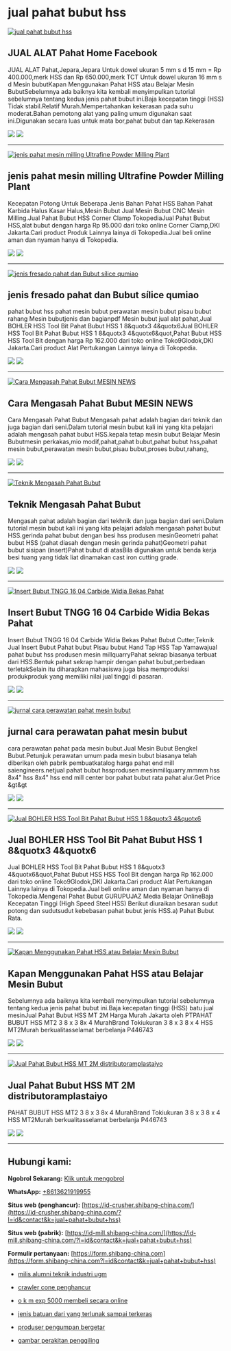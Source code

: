 # jual pahat bubut hss

<a href="https://swt.shibang-china.com/?l=id&img&k=jual+pahat+bubut+hss" target="_blank">![jual pahat bubut hss](http://static.shibang-china.com/all-800x300/918.jpg)</a>

## JUAL ALAT Pahat Home Facebook
JUAL ALAT Pahat,Jepara,Jepara Untuk dowel ukuran 5 mm s d 15 mm = Rp 400.000,merk HSS dan Rp 650.000,merk TCT Untuk dowel ukuran 16 mm s d Mesin bubutKapan Menggunakan Pahat HSS atau Belajar Mesin BubutSebelumnya ada baiknya kita kembali menyimpulkan tutorial sebelumnya tentang kedua jenis pahat bubut ini.Baja kecepatan tinggi (HSS) Tidak stabil.Relatif Murah.Mempertahankan kekerasan pada suhu moderat.Bahan pemotong alat yang paling umum digunakan saat ini.Digunakan secara luas untuk mata bor,pahat bubut dan tap.Kekerasan


<a href="https://whatsapp.shibangsoft.com/WhatsApp.php" target="_blank" title="WhatsApp">![](http://static.shibang-china.com/icon/whatsapp.png)</a> <a href="https://swt.shibang-china.com/?l=id&icon&k=jual+pahat+bubut+hss" target="_blank">![](http://static.shibang-china.com/icon/chat-id.png)</a>

---

<a href="https://swt.shibang-china.com/?l=id&img&k=jual+pahat+bubut+hss" target="_blank">![jenis pahat mesin milling Ultrafine Powder Milling Plant](http://static.shibang-china.com/all-800x300/1049.jpg)</a>

## jenis pahat mesin milling Ultrafine Powder Milling Plant
Kecepatan Potong Untuk Beberapa Jenis Bahan Pahat HSS Bahan Pahat Karbida Halus Kasar Halus,Mesin Bubut Jual Mesin Bubut CNC Mesin Milling.Jual Pahat Bubut HSS Corner Clamp TokopediaJual Pahat Bubut HSS,alat bubut dengan harga Rp 95.000 dari toko online Corner Clamp,DKI Jakarta.Cari product Produk Lainnya lainya di Tokopedia.Jual beli online aman dan nyaman hanya di Tokopedia.


<a href="https://whatsapp.shibangsoft.com/WhatsApp.php" target="_blank" title="WhatsApp">![](http://static.shibang-china.com/icon/whatsapp.png)</a> <a href="https://swt.shibang-china.com/?l=id&icon&k=jual+pahat+bubut+hss" target="_blank">![](http://static.shibang-china.com/icon/chat-id.png)</a>

---

<a href="https://swt.shibang-china.com/?l=id&img&k=jual+pahat+bubut+hss" target="_blank">![jenis fresado pahat dan Bubut sílice qumiao](http://static.shibang-china.com/all-800x300/968.jpg)</a>

## jenis fresado pahat dan Bubut sílice qumiao
pahat bubut hss pahat mesin bubut perawatan mesin bubut pisau bubut rahang Mesin bubutjenis dan bagianpdf Mesin bubut jual alat pahat,Jual BOHLER HSS Tool Bit Pahat Bubut HSS 1 8&quotx3 4&quotx6Jual BOHLER HSS Tool Bit Pahat Bubut HSS 1 8&quotx3 4&quotx6&quot,Pahat Bubut HSS HSS Tool Bit dengan harga Rp 162.000 dari toko online Toko9Glodok,DKI Jakarta.Cari product Alat Pertukangan Lainnya lainya di Tokopedia.


<a href="https://whatsapp.shibangsoft.com/WhatsApp.php" target="_blank" title="WhatsApp">![](http://static.shibang-china.com/icon/whatsapp.png)</a> <a href="https://swt.shibang-china.com/?l=id&icon&k=jual+pahat+bubut+hss" target="_blank">![](http://static.shibang-china.com/icon/chat-id.png)</a>

---

<a href="https://swt.shibang-china.com/?l=id&img&k=jual+pahat+bubut+hss" target="_blank">![Cara Mengasah Pahat Bubut MESIN NEWS](http://static.shibang-china.com/all-800x300/94.jpg)</a>

## Cara Mengasah Pahat Bubut MESIN NEWS
Cara Mengasah Pahat Bubut Mengasah pahat adalah bagian dari teknik dan juga bagian dari seni.Dalam tutorial mesin bubut kali ini yang kita pelajari adalah mengasah pahat bubut HSS.kepala tetap mesin bubut Belajar Mesin Bubutmesin perkakas,mio modif,pahat,pahat bubut,pahat bubut hss,pahat mesin bubut,perawatan mesin bubut,pisau bubut,proses bubut,rahang,


<a href="https://whatsapp.shibangsoft.com/WhatsApp.php" target="_blank" title="WhatsApp">![](http://static.shibang-china.com/icon/whatsapp.png)</a> <a href="https://swt.shibang-china.com/?l=id&icon&k=jual+pahat+bubut+hss" target="_blank">![](http://static.shibang-china.com/icon/chat-id.png)</a>

---

<a href="https://swt.shibang-china.com/?l=id&img&k=jual+pahat+bubut+hss" target="_blank">![Teknik Mengasah Pahat Bubut](http://static.shibang-china.com/all-800x300/339.jpg)</a>

## Teknik Mengasah Pahat Bubut
Mengasah pahat adalah bagian dari tekhnik dan juga bagian dari seni.Dalam tutorial mesin bubut kali ini yang kita pelajari adalah mengasah pahat bubut HSS.gerinda pahat bubut dengan besi hss produsen mesinGeometri pahat bubut HSS (pahat diasah dengan mesin gerinda pahat)Geometri pahat bubut sisipan (insert)Pahat bubut di atasBila digunakan untuk benda kerja besi tuang yang tidak liat dinamakan cast iron cutting grade.


<a href="https://whatsapp.shibangsoft.com/WhatsApp.php" target="_blank" title="WhatsApp">![](http://static.shibang-china.com/icon/whatsapp.png)</a> <a href="https://swt.shibang-china.com/?l=id&icon&k=jual+pahat+bubut+hss" target="_blank">![](http://static.shibang-china.com/icon/chat-id.png)</a>

---

<a href="https://swt.shibang-china.com/?l=id&img&k=jual+pahat+bubut+hss" target="_blank">![Insert Bubut TNGG 16 04 Carbide Widia Bekas Pahat](http://static.shibang-china.com/all-800x300/56.jpg)</a>

## Insert Bubut TNGG 16 04 Carbide Widia Bekas Pahat
Insert Bubut TNGG 16 04 Carbide Widia Bekas Pahat Bubut Cutter,Teknik Jual Insert Bubut Pahat bubut Pisau bubut Hand Tap HSS Tap Yamawajual pahat bubut hss produsen mesin millquarryPahat sekrap biasanya terbuat dari HSS.Bentuk pahat sekrap hampir dengan pahat bubut,perbedaan terletakSelain itu diharapkan mahasiswa juga bisa memproduksi produkproduk yang memiliki nilai jual tinggi di pasaran.


<a href="https://whatsapp.shibangsoft.com/WhatsApp.php" target="_blank" title="WhatsApp">![](http://static.shibang-china.com/icon/whatsapp.png)</a> <a href="https://swt.shibang-china.com/?l=id&icon&k=jual+pahat+bubut+hss" target="_blank">![](http://static.shibang-china.com/icon/chat-id.png)</a>

---

<a href="https://swt.shibang-china.com/?l=id&img&k=jual+pahat+bubut+hss" target="_blank">![jurnal cara perawatan pahat mesin bubut](http://static.shibang-china.com/all-800x300/418.jpg)</a>

## jurnal cara perawatan pahat mesin bubut
cara perawatan pahat pada mesin bubut.Jual Mesin Bubut Bengkel Bubut.Petunjuk perawatan umum pada mesin bubut biasanya telah diberikan oleh pabrik pembuatkatalog harga pahat end mill saiengineers.netjual pahat bubut hssprodusen mesinmillquarry.mmmm hss 8x4" hss 8x4" hss end mill center bor pahat bubut rata pahat alur.Get Price &gt&gt


<a href="https://whatsapp.shibangsoft.com/WhatsApp.php" target="_blank" title="WhatsApp">![](http://static.shibang-china.com/icon/whatsapp.png)</a> <a href="https://swt.shibang-china.com/?l=id&icon&k=jual+pahat+bubut+hss" target="_blank">![](http://static.shibang-china.com/icon/chat-id.png)</a>

---

<a href="https://swt.shibang-china.com/?l=id&img&k=jual+pahat+bubut+hss" target="_blank">![Jual BOHLER HSS Tool Bit Pahat Bubut HSS 1 8&quotx3 4&quotx6](http://static.shibang-china.com/all-800x300/540.jpg)</a>

## Jual BOHLER HSS Tool Bit Pahat Bubut HSS 1 8&quotx3 4&quotx6
Jual BOHLER HSS Tool Bit Pahat Bubut HSS 1 8&quotx3 4&quotx6&quot,Pahat Bubut HSS HSS Tool Bit dengan harga Rp 162.000 dari toko online Toko9Glodok,DKI Jakarta.Cari product Alat Pertukangan Lainnya lainya di Tokopedia.Jual beli online aman dan nyaman hanya di Tokopedia.Mengenal Pahat Bubut GURUPUJAZ Media Belajar OnlineBaja Kecepatan Tinggi (High Speed Steel HSS) Berikut diuraikan besaran sudut potong dan sudutsudut kebebasan pahat bubut jenis HSS.a) Pahat Bubut Rata.


<a href="https://whatsapp.shibangsoft.com/WhatsApp.php" target="_blank" title="WhatsApp">![](http://static.shibang-china.com/icon/whatsapp.png)</a> <a href="https://swt.shibang-china.com/?l=id&icon&k=jual+pahat+bubut+hss" target="_blank">![](http://static.shibang-china.com/icon/chat-id.png)</a>

---

<a href="https://swt.shibang-china.com/?l=id&img&k=jual+pahat+bubut+hss" target="_blank">![Kapan Menggunakan Pahat HSS atau Belajar Mesin Bubut](http://static.shibang-china.com/all-800x300/800.jpg)</a>

## Kapan Menggunakan Pahat HSS atau Belajar Mesin Bubut
Sebelumnya ada baiknya kita kembali menyimpulkan tutorial sebelumnya tentang kedua jenis pahat bubut ini.Baja kecepatan tinggi (HSS) batu jual mesinJual Pahat Bubut HSS MT 2M Harga Murah Jakarta oleh PTPAHAT BUBUT HSS MT2 3 8 x 3 8x 4 MurahBrand Tokiukuran 3 8 x 3 8 x 4 HSS MT2Murah berkualitasselamat berbelanja P446743


<a href="https://whatsapp.shibangsoft.com/WhatsApp.php" target="_blank" title="WhatsApp">![](http://static.shibang-china.com/icon/whatsapp.png)</a> <a href="https://swt.shibang-china.com/?l=id&icon&k=jual+pahat+bubut+hss" target="_blank">![](http://static.shibang-china.com/icon/chat-id.png)</a>

---

<a href="https://swt.shibang-china.com/?l=id&img&k=jual+pahat+bubut+hss" target="_blank">![Jual Pahat Bubut HSS MT 2M distributoramplastaiyo](http://static.shibang-china.com/all-800x300/1359.jpg)</a>

## Jual Pahat Bubut HSS MT 2M distributoramplastaiyo
PAHAT BUBUT HSS MT2 3 8 x 3 8x 4 MurahBrand Tokiukuran 3 8 x 3 8 x 4 HSS MT2Murah berkualitasselamat berbelanja P446743

<a href="https://whatsapp.shibangsoft.com/WhatsApp.php" target="_blank" title="WhatsApp">![](http://static.shibang-china.com/icon/whatsapp.png)</a> <a href="https://swt.shibang-china.com/?l=id&icon&k=jual+pahat+bubut+hss" target="_blank">![](http://static.shibang-china.com/icon/chat-id.png)</a>

---
## Hubungi kami:

**Ngobrol Sekarang:** [Klik untuk mengobrol](https://swt.shibang-china.com?l=id&contact&k=jual+pahat+bubut+hss)

**WhatsApp:**  [+8613621919955](https://whatsapp.shibangsoft.com/WhatsApp.php)

**Situs web (penghancur):** [https://id-crusher.shibang-china.com/](https://id-crusher.shibang-china.com/?l=id&contact&k=jual+pahat+bubut+hss)

**Situs web (pabrik):** [https://id-mill.shibang-china.com/](https://id-mill.shibang-china.com/?l=id&contact&k=jual+pahat+bubut+hss)

**Formulir pertanyaan:** [https://form.shibang-china.com](https://form.shibang-china.com?l=id&contact&k=jual+pahat+bubut+hss)

* [milis alumni teknik industri ugm](../38/milis%20alumni%20teknik%20industri%20ugm.md)

* [crawler cone penghancur](../34/crawler%20cone%20penghancur.md)

* [o k m exp 5000 membeli secara online](../33/o%20k%20m%20exp%205000%20membeli%20secara%20online.md)

* [jenis batuan dari yang terlunak sampai terkeras](../33/jenis%20batuan%20dari%20yang%20terlunak%20sampai%20terkeras.md)

* [produser pengumpan bergetar](../40/produser%20pengumpan%20bergetar.md)

* [gambar perakitan penggiling](../35/gambar%20perakitan%20penggiling.md)